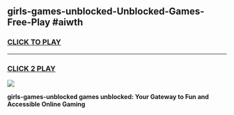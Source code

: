 
## girls-games-unblocked-Unblocked-Games-Free-Play #aiwth
<h3>
<a href="https://us.freeplayer.one?title=girls-games-unblocked&ref=9M">CLICK TO PLAY</a></h3>
<hr>

<h3>
<a href="https://us.freeplayer.one?title=girls-games-unblocked&ref=9M">CLICK 2 PLAY</a>
  
</h3>

<a href="https://us.freeplayer.one?title=girls-games-unblocked&ref=9M"><img src="https://clearcache.store/games.png"></a>


**girls-games-unblocked games unblocked: Your Gateway to Fun and Accessible Online Gaming**

